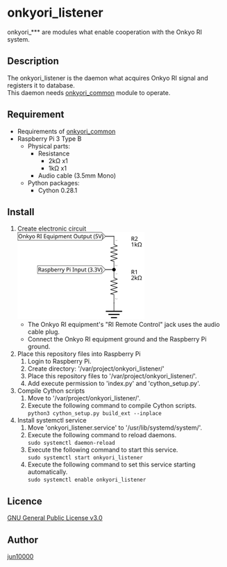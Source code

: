 [onkyori_common]: https://github.com/jun10000/onkyori_common

# onkyori_listener
onkyori_*** are modules what enable cooperation with the Onkyo RI system.

## Description
The onkyori_listener is the daemon what acquires Onkyo RI signal and registers it to database.  
This daemon needs [onkyori_common] module to operate.

## Requirement
- Requirements of [onkyori_common]
- Raspberry Pi 3 Type B
    - Physical parts:
        - Resistance
            - 2kΩ x1
            - 1kΩ x1
        - Audio cable (3.5mm Mono)
    - Python packages:
        - Cython 0.28.1

## Install
1. Create electronic circuit  
    ![Electronic curcuit diagram](.readme/circuit.svg)
    - The Onkyo RI equipment's "RI Remote Control" jack uses the audio cable plug.
    - Connect the Onkyo RI equipment ground and the Raspberry Pi ground.
1. Place this repository files into Raspberry Pi
    1. Login to Raspberry Pi.
    1. Create directory: '/var/project/onkyori_listener/'
    1. Place this repository files to '/var/project/onkyori_listener/'.
    1. Add execute permission to 'index.py' and 'cython_setup.py'.
1. Compile Cython scripts
    1. Move to '/var/project/onkyori_listener/'.
    1. Execute the following command to compile Cython scripts.  
       `python3 cython_setup.py build_ext --inplace`
1. Install systemctl service
    1. Move 'onkyori_listener.service' to '/usr/lib/systemd/system/'.
    1. Execute the following command to reload daemons.  
       `sudo systemctl daemon-reload`
    1. Execute the following command to start this service.  
       `sudo systemctl start onkyori_listener`
    1. Execute the following command to set this service starting automatically.  
       `sudo systemctl enable onkyori_listener`

## Licence
[GNU General Public License v3.0](https://github.com/jun10000/onkyori_listener/blob/master/LICENSE)

## Author
[jun10000](https://github.com/jun10000)
